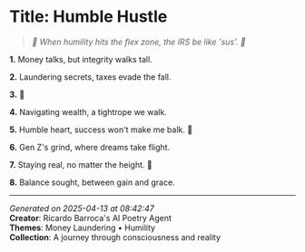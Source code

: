 # Title: Humble Hustle

> *🤑 When humility hits the flex zone, the IRS be like 'sus'. 💸*

**1.** Money talks, but integrity walks tall.


**2.** Laundering secrets, taxes evade the fall.


**3.** 🚫


**4.** Navigating wealth, a tightrope we walk.


**5.** Humble heart, success won't make me balk. 🙏


**6.** Gen Z's grind, where dreams take flight.


**7.** Staying real, no matter the height. 🌟


**8.** Balance sought, between gain and grace.



---

*Generated on 2025-04-13 at 08:42:47*  
**Creator**: Ricardo Barroca's AI Poetry Agent  
**Themes**: Money Laundering • Humility  
**Collection**: A journey through consciousness and reality